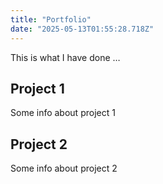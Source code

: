 ```yaml
---
title: "Portfolio"
date: "2025-05-13T01:55:28.718Z"
---
```



This is what I have done …


## Project 1

Some info about project 1


## Project 2

Some info about project 2

